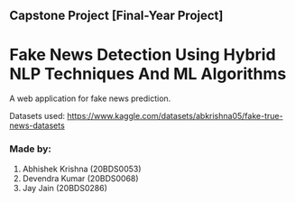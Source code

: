 ## Capstone Project [Final-Year Project]

# Fake News Detection Using Hybrid NLP Techniques And ML Algorithms

A web application for fake news prediction.

Datasets used: https://www.kaggle.com/datasets/abkrishna05/fake-true-news-datasets

### Made by:
  1. Abhishek Krishna (20BDS0053)
  2. Devendra Kumar (20BDS0068)
  3. Jay Jain (20BDS0286)
